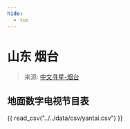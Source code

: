```yaml
---
hide:
  - toc
---
```


# 山东 烟台

> 来源: [中文寻星-烟台](http://dtmb.saoing.com/yantai.htm)

## 地面数字电视节目表

{{ read_csv("../../data/csv/yantai.csv") }}

